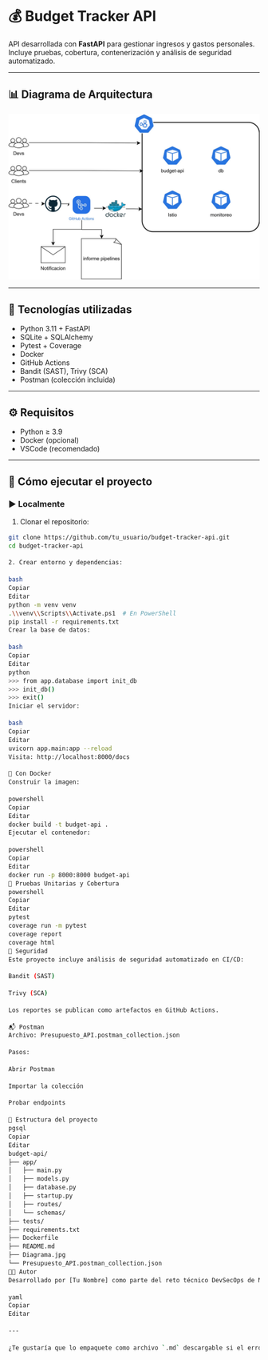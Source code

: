 # 💰 Budget Tracker API

API desarrollada con **FastAPI** para gestionar ingresos y gastos personales. Incluye pruebas, cobertura, contenerización y análisis de seguridad automatizado.

---

## 📊 Diagrama de Arquitectura

![Diagrama de Arquitectura](Diagrama.jpg)

---

## 🚀 Tecnologías utilizadas

- Python 3.11 + FastAPI
- SQLite + SQLAlchemy
- Pytest + Coverage
- Docker
- GitHub Actions
- Bandit (SAST), Trivy (SCA)
- Postman (colección incluida)

---

## ⚙️ Requisitos

- Python ≥ 3.9
- Docker (opcional)
- VSCode (recomendado)

---

## 🧪 Cómo ejecutar el proyecto

### ▶️ Localmente

1. Clonar el repositorio:

```bash
git clone https://github.com/tu_usuario/budget-tracker-api.git
cd budget-tracker-api

2. Crear entorno y dependencias:

bash
Copiar
Editar
python -m venv venv
.\\venv\\Scripts\\Activate.ps1  # En PowerShell
pip install -r requirements.txt
Crear la base de datos:

bash
Copiar
Editar
python
>>> from app.database import init_db
>>> init_db()
>>> exit()
Iniciar el servidor:

bash
Copiar
Editar
uvicorn app.main:app --reload
Visita: http://localhost:8000/docs

🐳 Con Docker
Construir la imagen:

powershell
Copiar
Editar
docker build -t budget-api .
Ejecutar el contenedor:

powershell
Copiar
Editar
docker run -p 8000:8000 budget-api
🧪 Pruebas Unitarias y Cobertura
powershell
Copiar
Editar
pytest
coverage run -m pytest
coverage report
coverage html
🔐 Seguridad
Este proyecto incluye análisis de seguridad automatizado en CI/CD:

Bandit (SAST)

Trivy (SCA)

Los reportes se publican como artefactos en GitHub Actions.

📬 Postman
Archivo: Presupuesto_API.postman_collection.json

Pasos:

Abrir Postman

Importar la colección

Probar endpoints

🧾 Estructura del proyecto
pgsql
Copiar
Editar
budget-api/
├── app/
│   ├── main.py
│   ├── models.py
│   ├── database.py
│   ├── startup.py
│   ├── routes/
│   └── schemas/
├── tests/
├── requirements.txt
├── Dockerfile
├── README.md
├── Diagrama.jpg
└── Presupuesto_API.postman_collection.json
👨‍💻 Autor
Desarrollado por [Tu Nombre] como parte del reto técnico DevSecOps de Nequi.

yaml
Copiar
Editar

---

¿Te gustaría que lo empaquete como archivo `.md` descargable si el error persiste? ​:cont
